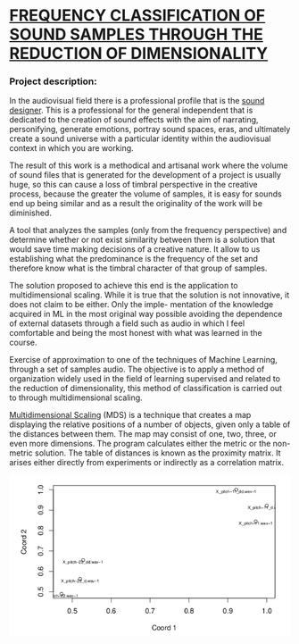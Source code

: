 
# [FREQUENCY CLASSIFICATION OF SOUND SAMPLES THROUGH THE REDUCTION OF DIMENSIONALITY](https://github.com/albertjimrod/personal_projects/tree/main/Master_thesis)

### Project description:

In the audiovisual field there is a professional profile that is the [sound designer](https://www.studiobinder.com/blog/what-does-a-sound-designer-do/). This is a professional for the general independent that is dedicated to the creation of sound effects with the aim of narrating, personifying, generate emotions, portray sound spaces, eras, and ultimately create a sound universe with a particular identity within the audiovisual context in which you are working.



The result of this work is a methodical and artisanal work where the volume of sound files that is generated for the development of a project is usually huge, so this can cause a loss of timbral perspective in the creative process, because the greater the volume of samples, it is easy for sounds end up being similar and as a result the originality of the work will be diminished.

A tool that analyzes the samples (only from the frequency perspective) and determine whether or not exist similarity between them is a solution that would save time making decisions of a creative nature. It allow to us establishing what the predominance is the frequency of the set and therefore know what is the timbral character of that group of samples.

The solution proposed to achieve this end is the application to multidimensional scaling. While it is true that the solution is not innovative, it does not claim to be either. Only the imple- mentation of the knowledge acquired in ML in the most original way possible avoiding the dependence of external datasets through a field such as audio in which I feel comfortable and being the most honest with what was learned in the course.


Exercise of approximation to one of the techniques of Machine Learning, through a set of samples audio. The objective is to apply a method of organization widely used in the field of learning supervised and related to the reduction of dimensionality, this method of classification is carried out to through multidimensional scaling.


[Multidimensional Scaling](https://ncss-wpengine.netdna-ssl.com/wp-content/themes/ncss/pdf/Procedures/NCSS/Multidimensional_Scaling.pdf) (MDS) is a technique that creates a map displaying the relative positions of a number of
objects, given only a table of the distances between them. The map may consist of one, two, three, or even more
dimensions. The program calculates either the metric or the non-metric solution. The table of distances is known as
the proximity matrix. It arises either directly from experiments or indirectly as a correlation matrix.

![freq_clas.png](../Master_thesis/_resources/23821a484c2843a78a8da19aa5ed6be8.png)



